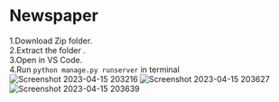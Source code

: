 # Newspaper
1.Download Zip folder.\
2.Extract the folder .\
3.Open in VS Code.\
4.Run `python manage.py runserver` in terminal
![Screenshot 2023-04-15 203216](https://user-images.githubusercontent.com/120161720/232232256-0b7d3fe6-dfec-4cbe-9d6b-6824e7e773a2.png)
![Screenshot 2023-04-15 203627](https://user-images.githubusercontent.com/120161720/232232260-b1c76ba3-61b2-4332-8f65-9651880a74d3.png)
![Screenshot 2023-04-15 203639](https://user-images.githubusercontent.com/120161720/232232268-8bb8d577-70d0-44c6-a711-b7221e05096c.png)

